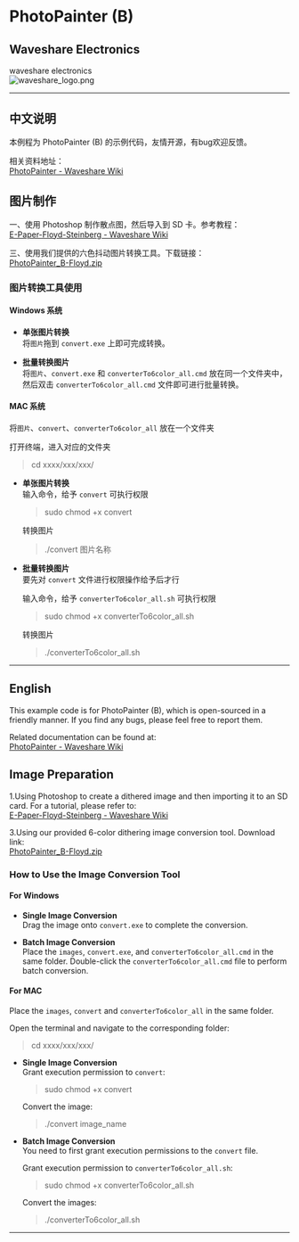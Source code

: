 # PhotoPainter (B)

## Waveshare Electronics
waveshare electronics</br>
![waveshare_logo.png](waveshare_logo.png)

---

## 中文说明

本例程为 PhotoPainter (B) 的示例代码，友情开源，有bug欢迎反馈。

相关资料地址：  
[PhotoPainter - Waveshare Wiki](https://www.waveshare.net/wiki/PhotoPainter)  

## 图片制作

一、使用 Photoshop 制作散点图，然后导入到 SD 卡。参考教程：  
[E-Paper-Floyd-Steinberg - Waveshare Wiki](https://www.waveshare.net/wiki/E-Paper-Floyd-Steinberg)  

三、使用我们提供的六色抖动图片转换工具。下载链接：  
[PhotoPainter_B-Floyd.zip](https://www.waveshare.net/w/upload/5/5b/ConverTo6c_bmp-7.3.zip)  

### 图片转换工具使用

#### Windows 系统

- **单张图片转换**  
  将`图片`拖到 `convert.exe` 上即可完成转换。

- **批量转换图片**  
  将`图片`、`convert.exe` 和 `converterTo6color_all.cmd` 放在同一个文件夹中，然后双击 `converterTo6color_all.cmd` 文件即可进行批量转换。

#### MAC 系统

将`图片`、`convert`、`converterTo6color_all` 放在一个文件夹

打开终端，进入对应的文件夹
> cd xxxx/xxx/xxx/

- **单张图片转换**  
  输入命令，给予 `convert` 可执行权限
  >sudo chmod +x convert
  
  转换图片
  >./convert 图片名称

- **批量转换图片**  
  要先对 `convert` 文件进行权限操作给予后才行
  
  输入命令，给予 `converterTo6color_all.sh` 可执行权限
  >sudo chmod +x converterTo6color_all.sh

  转换图片
  >./converterTo6color_all.sh

---

## English

This example code is for PhotoPainter (B), which is open-sourced in a friendly manner. If you find any bugs, please feel free to report them.

Related documentation can be found at:  
[PhotoPainter - Waveshare Wiki](https://www.waveshare.com/wiki/PhotoPainter_(B))  

## Image Preparation

1.Using Photoshop to create a dithered image and then importing it to an SD card. For a tutorial, please refer to:  
[E-Paper-Floyd-Steinberg - Waveshare Wiki](https://www.waveshare.com/wiki/E-Paper_Floyd-Steinberg)  

3.Using our provided 6-color dithering image conversion tool. Download link:  
[PhotoPainter_B-Floyd.zip](https://files.waveshare.com/wiki/common/ConverTo6c_bmp-7.3.zip) 

### How to Use the Image Conversion Tool

#### For Windows

- **Single Image Conversion**  
  Drag the image onto `convert.exe` to complete the conversion.

- **Batch Image Conversion**  
  Place the `images`, `convert.exe`, and `converterTo6color_all.cmd` in the same folder. Double-click the `converterTo6color_all.cmd` file to perform batch conversion.

#### For MAC

Place the `images`, `convert` and `converterTo6color_all` in the same folder.

Open the terminal and navigate to the corresponding folder:
> cd xxxx/xxx/xxx/

- **Single Image Conversion**  
  Grant execution permission to `convert`:
  >sudo chmod +x convert
  
  Convert the image:
  >./convert image_name

- **Batch Image Conversion**  
  You need to first grant execution permissions to the `convert` file.

  Grant execution permission to `converterTo6color_all.sh`:
  >sudo chmod +x converterTo6color_all.sh

  Convert the images:
  >./converterTo6color_all.sh

---
